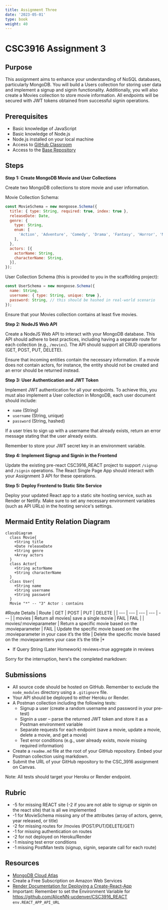 ```yaml
---
title: Assignment Three
date: '2023-05-01'
type: book
weight: 40
---
```


# CSC3916 Assignment 3

## Purpose
This assignment aims to enhance your understanding of NoSQL databases, particularly MongoDB. You will build a Users collection for storing user data and implement a signup and signin functionality. Additionally, you will also create a Movies collection to store movie information. All endpoints will be secured with JWT tokens obtained from successful signin operations.

## Prerequisites

- Basic knowledge of JavaScript
- Basic knowledge of Node.js
- Node.js installed on your local machine
- Access to [GitHub Classroom](https://classroom.github.com/classrooms)
- Access to the [Base Repository](https://github.com/AliceNN-ucdenver/CSC3916_Assignment3)

## Steps

**Step 1: Create MongoDB Movie and User Collections**

Create two MongoDB collections to store movie and user information.

Movie Collection Schema:

```javascript
const MovieSchema = new mongoose.Schema({
  title: { type: String, required: true, index: true },
  releaseDate: Date,
  genre: {
    type: String,
    enum: [
      'Action', 'Adventure', 'Comedy', 'Drama', 'Fantasy', 'Horror', 'Mystery', 'Thriller', 'Western', 'Science Fiction'
    ],
  },
  actors: [{
    actorName: String,
    characterName: String,
  }],
});
```

User Collection Schema (this is provided to you in the scaffolding project):

```javascript
const UserSchema = new mongoose.Schema({
  name: String,
  username: { type: String, unique: true },
  password: String, // this should be hashed in real-world scenario
});
```

Ensure that your Movies collection contains at least five movies.

**Step 2: NodeJS Web API**

Create a NodeJS Web API to interact with your MongoDB database. This API should adhere to best practices, including having a separate route for each collection (e.g., `/movies`). The API should support all CRUD operations (GET, POST, PUT, DELETE).

Ensure that incoming entities contain the necessary information. If a movie does not contain actors, for instance, the entity should not be created and an error should be returned instead.

**Step 3: User Authentication and JWT Token**

Implement JWT authentication for all your endpoints. To achieve this, you must also implement a User collection in MongoDB, each user document should include:

- `name` (String)
- `username` (String, unique)
- `password` (String, hashed)

If a user tries to sign up with a username that already exists, return an error message stating that the user already exists. 

Remember to store your JWT secret key in an environment variable.

**Step 4: Implement Signup and Signin in the Frontend**

Update the existing pre-react CSC3916_REACT project to support `/signup` and `/signin` operations. The React Single Page App should interact with your Assignment 3 API for these operations.

**Step 5: Deploy Frontend to Static Site Service**

Deploy your updated React app to a static site hosting service, such as Render or Netlify. Make sure to set any necessary environment variables (such as API URLs) in the hosting service's settings.

## Mermaid Entity Relation Diagram

```mermaid
classDiagram
  class Movie{
    +String title
    +Date releaseDate
    +String genre
    +Array actors
  }
  class Actor{
    +String actorName
    +String characterName
  }
  class User{
    +String name
    +String username
    +String password
  }
  Movie "*" -- "3" Actor : contains
```

#Route Details
| Route | GET | POST | PUT | DELETE |
| --- | --- | --- | --- | --- |
| movies | Return all movies| save a single movie | FAIL | FAIL |
| movies/:movieparameter | Return a specific movie based on the :movieparameter | FAIL | Update the specific movie based on the :movieparameter in your case it’s the title | Delete the specific movie based on the :movieparamters your case it’s the title |*

* If Query String (Later Homework) reviews=true aggregate in reviews

Sorry for the interruption, here's the completed markdown:

## Submissions

- All source code should be hosted on GitHub. Remember to exclude the `node_modules` directory using a `.gitignore` file.
- Your API should be deployed to either Heroku or Render.
- A Postman collection including the following tests:
    - Signup a user (create a random username and password in your pre-test)
    - Signin a user – parse the returned JWT token and store it as a Postman environment variable
    - Separate requests for each endpoint (save a movie, update a movie, delete a movie, and get a movie)
    - Test error conditions (e.g., user already exists, movie missing required information)
- Create a `readme.md` file at the root of your GitHub repository. Embed your Postman collection using markdown.
- Submit the URL of your GitHub repository to the CSC_3916 assignment on Canvas.

Note: All tests should target your Heroku or Render endpoint.

## Rubric

- -5 for missing REACT site (-2 if you are not able to signup or signin on the react site) that is all we implemented
- -1 for MovieSchema missing any of the attributes (array of actors, genre, year released, or title)
- -2 for missing routes for /movies (POST/PUT/DELETE/GET)
- -1 for missing authentication on routes
- -2 for not deployed on Heroku/Render
- -1 missing test error conditions
- -1 missing PostMan tests (signup, signin, separate call for each route)

## Resources
- [MongoDB Cloud Atlas](https://www.mongodb.com/cloud/atlas)
- Create a Free Subscription on Amazon Web Services
- [Render Documentation for Deploying a Create-React-App](https://render.com/docs/deploy-create-react-app)
- Important: Remember to set the Environment Variable for https://github.com/AliceNN-ucdenver/CSC3916_REACT `env.REACT_APP_API_URL`